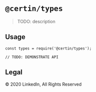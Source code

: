 # `@certin/types`

> TODO: description

## Usage

```
const types = require('@certin/types');

// TODO: DEMONSTRATE API
```

## Legal

&copy; 2020 LinkedIn, All Rights Reserved
